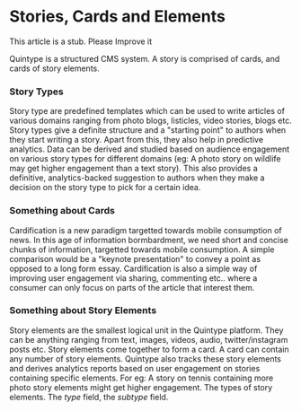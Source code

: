 # Stories, Cards and Elements

This article is a stub. Please Improve it

Quintype is a structured CMS system. A story is comprised of cards, and cards of story elements.

### Story Types

Story type are predefined templates which can be used to write articles of various domains ranging from photo blogs, listicles, video stories, blogs etc. Story types give a definite structure and a "starting point" to authors when they start writing a story. Apart from this, they also help in predictive analytics. Data can be derived and studied based on audience engagement on various story types for different domains (eg: A photo story on wildlife may get higher engagement than a text story). This also provides a definitive, analytics-backed suggestion to authors when they make a decision on the story type to pick for a certain idea.

### Something about Cards

Cardification is a new paradigm targetted towards mobile consumption of news. In this age of information bormbardment, we need short and concise chunks of information, targetted towards mobile consumption. A simple comparison would be a "keynote presentation" to convey a point as opposed to a long form essay. Cardification is also a simple way of improving user engagement via sharing, commenting etc.. where a consumer can only focus on parts of the article that interest them.

### Something about Story Elements

Story elements are the smallest logical unit in the Quintype platform. They can be anything ranging from text, images, videos, audio, twitter/instagram posts etc. Story elements come together to form a card. A card can contain any number of story elements. Quintype also tracks these story elements and derives analytics reports based on user engagement on stories containing specific elements. For eg: A story on tennis containing more photo story elements might get higher engagement.
The types of story elements. The *type* field, the *subtype* field.
